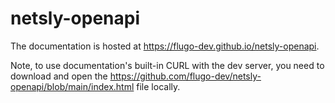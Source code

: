# netsly-openapi

The documentation is hosted at https://flugo-dev.github.io/netsly-openapi.

Note, to use documentation's built-in CURL with the dev server, you need to download and open the https://github.com/flugo-dev/netsly-openapi/blob/main/index.html file locally.
